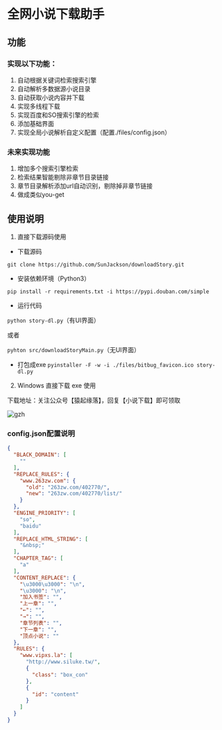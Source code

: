 # 全网小说下载助手

## 功能

### 实现以下功能：
1. 自动根据关键词检索搜索引擎
2. 自动解析多数据源小说目录
3. 自动获取小说内容并下载
4. 实现多线程下载
5. 实现百度和SO搜索引擎的检索
6. 添加基础界面
7. 实现全局小说解析自定义配置（配置./files/config.json）

### 未来实现功能
1. 增加多个搜索引擎检索
2. 检索结果智能剔除非章节目录链接
3. 章节目录解析添加url自动识别，剔除掉非章节链接
4. 做成类似you-get

## 使用说明

1. 直接下载源码使用
- 下载源码

`git clone https://github.com/SunJackson/downloadStory.git`
- 安装依赖环境（Python3）

`pip install -r requirements.txt -i https://pypi.douban.com/simple`
- 运行代码

`python story-dl.py`（有UI界面）

或者

`pyhton src/downloadStoryMain.py`（无UI界面）

- 打包成exe
`pyinstaller -F -w -i ./files/bitbug_favicon.ico story-dl.py`

2. Windows 直接下载 exe 使用

下载地址：关注公众号【猿起缘落】，回复【小说下载】即可领取

![gzh](https://github.com/SunJackson/coupons-tk/blob/master/data/gzh.jpg)

### config.json配置说明

```json
{
  "BLACK_DOMAIN": [
    ""
  ],
  "REPLACE_RULES": {
    "www.263zw.com": {
      "old": "263zw.com/402770/",
      "new": "263zw.com/402770/list/"
    }
  },
  "ENGINE_PRIORITY": [
    "so",
    "baidu"
  ],
  "REPLACE_HTML_STRING": [
    "&nbsp;"
  ],
  "CHAPTER_TAG": [
    "a"
  ],
  "CONTENT_REPLACE": {
    "\u3000\u3000": "\n",
    "\u3000": "\n",
    "加入书签": "",
    "上一章": "",
    "←": "",
    "→": "",
    "章节列表": "",
    "下一章": "",
    "顶点小说": ""
  },
  "RULES": {
	"www.vipxs.la": [
      "http://www.siluke.tw/",
      {
        "class": "box_con"
      },
      {
        "id": "content"
      }
    ]
  }
}
```


